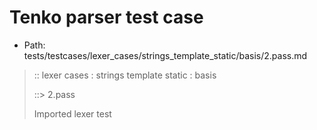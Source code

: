 # Tenko parser test case

- Path: tests/testcases/lexer_cases/strings_template_static/basis/2.pass.md

> :: lexer cases : strings template static : basis
>
> ::> 2.pass
>
> Imported lexer test
>
> <template pure> quotes

## Input

`````js
` a " b `
;
` a " b " c `
;
` a ' b `
;
` a ' b ' c `
;
` a ` b `
;
` a ` b ` c `
`````

## Output

_Note: the whole output block is auto-generated. Manual changes will be overwritten!_

Below follow outputs in five parsing modes: sloppy, sloppy+annexb, strict script, module, module+annexb.

Note that the output parts are auto-generated by the test runner to reflect actual result.

### Sloppy mode

Parsed with script goal and as if the code did not start with strict mode header.

`````
throws: Parser error!
  Unable to ASI

start@1:0, error@9:6
╔═══╦═══════════════
  1 ║ ` a " b `
  2 ║ ;
  3 ║ ` a " b " c `
  4 ║ ;
  5 ║ ` a ' b `
  6 ║ ;
  7 ║ ` a ' b ' c `
  8 ║ ;
  9 ║ ` a ` b `
    ║       ^------- error
 10 ║ ;
 11 ║ ` a ` b ` c `
╚═══╩═══════════════

`````

### Strict mode

Parsed with script goal but as if it was starting with `"use strict"` at the top.

_Output same as sloppy mode._

### Module goal

Parsed with the module goal.

_Output same as sloppy mode._

### Sloppy mode with AnnexB

Parsed with script goal with AnnexB rules enabled and as if the code did not start with strict mode header.

_Output same as sloppy mode._

### Module goal with AnnexB

Parsed with the module goal with AnnexB rules enabled.

_Output same as sloppy mode._
